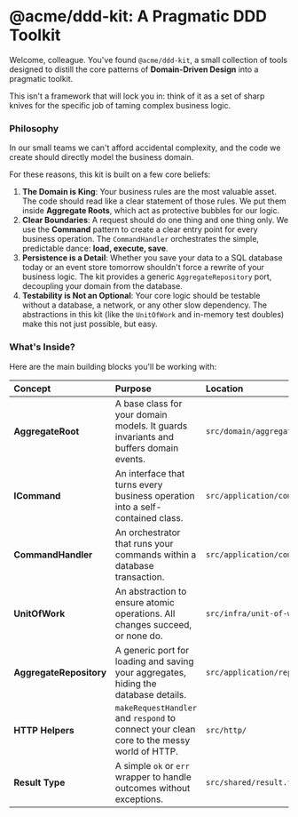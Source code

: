 # @acme/ddd-kit: A Pragmatic DDD Toolkit

Welcome, colleague. You've found `@acme/ddd-kit`, a small collection of tools designed to distill the core patterns of **Domain-Driven Design** into a pragmatic toolkit. 

This isn't a framework that will lock you in: think of it as a set of sharp knives for the specific job of taming complex business logic.

### Philosophy

In our small teams we can't afford accidental complexity, and the code we create should directly model the business domain.

For these reasons, this kit is built on a few core beliefs:

1.  **The Domain is King**: Your business rules are the most valuable asset. The code should read like a clear statement of those rules. We put them inside **Aggregate Roots**, which act as protective bubbles for our logic.
2.  **Clear Boundaries**: A request should do one thing and one thing only. We use the **Command** pattern to create a clear entry point for every business operation. The `CommandHandler` orchestrates the simple, predictable dance: **load, execute, save**.
3.  **Persistence is a Detail**: Whether you save your data to a SQL database today or an event store tomorrow shouldn't force a rewrite of your business logic. The kit provides a generic `AggregateRepository` port, decoupling your domain from the database.
4.  **Testability is Not an Optional**: Your core logic should be testable without a database, a network, or any other slow dependency. The abstractions in this kit (like the `UnitOfWork` and in-memory test doubles) make this not just possible, but easy.

### What's Inside?

Here are the main building blocks you'll be working with:

| Concept                 | Purpose                                                                                   | Location                                        |
| :---------------------- | :---------------------------------------------------------------------------------------- | :---------------------------------------------- |
| **AggregateRoot**       | A base class for your domain models. It guards invariants and buffers domain events.      | `src/domain/aggregate.ts`                       |
| **ICommand**            | An interface that turns every business operation into a self-contained class.             | `src/application/command/command.ts`            |
| **CommandHandler**      | An orchestrator that runs your commands within a database transaction.                    | `src/application/command/handler.ts`            |
| **UnitOfWork**          | An abstraction to ensure atomic operations. All changes succeed, or none do.              | `src/infra/unit-of-work.ts`                     |
| **AggregateRepository** | A generic port for loading and saving your aggregates, hiding the database details.       | `src/application/repos/aggregate.repository.ts` |
| **HTTP Helpers**        | `makeRequestHandler` and `respond` to connect your clean core to the messy world of HTTP. | `src/http/`                                     |
| **Result Type**         | A simple `ok` or `err` wrapper to handle outcomes without exceptions.                     | `src/shared/result.ts`                          |